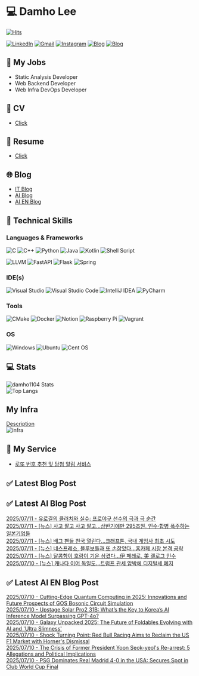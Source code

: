 
# 💻 Damho Lee

[![Hits](https://hits.seeyoufarm.com/api/count/incr/badge.svg?url=https%3A%2F%2Fgithub.com%2Fdamho1104&count_bg=%233D9CC8&title_bg=%23555555&icon=&icon_color=%23E7E7E7&title=hits&edge_flat=false)](https://hits.seeyoufarm.com)  

[![LinkedIn](https://img.shields.io/badge/Linkedin-%230077B5.svg?style=flat&logo=linkedin&logoColor=white)](https://www.linkedin.com/in/damho1104/)
[![Gmail](https://img.shields.io/badge/Gmail-D14836?style=flat&logo=gmail&logoColor=white)](mailto:damho1104@gmail.com)
[![Instagram](https://img.shields.io/badge/Instargram-%23E4405F.svg?style=flat&logo=Instagram&logoColor=white)](https://www.instagram.com/damho1104/)
[![Blog](https://img.shields.io/badge/Blog-%23000000.svg?style=flat&logo=Tistory&logoColor=white)](https://dmomo.co.kr/)
[![Blog](https://img.shields.io/badge/Blog-%23000000.svg?style=flat&logo=WordPress&logoColor=white)](https://blog.ai.dmomo.co.kr/)

## 📃 My Jobs
- Static Analysis Developer
- Web Backend Developer
- Web Infra DevOps Developer

## 📰 CV
- [Click](https://resume.dmomo.net/damho.lee/resume)  

## 📘 Resume
- [Click](https://damho1104.notion.site/8af3191b9815406d95708d9a0cea5a9e)  

## 🌐 Blog
- [IT Blog](https://dmomo.co.kr/)
- [AI Blog](https://blog.ai.dmomo.co.kr/)
- [AI EN Blog](https://ai.trend.dmomo.co.kr/)

## 💪 Technical Skills
### Languages & Frameworks
![C](https://img.shields.io/badge/c-%2300599C.svg?style=flat&logo=c&logoColor=white)
![C++](https://img.shields.io/badge/c++-%2300599C.svg?style=flat&logo=c%2B%2B&logoColor=white)
![Python](https://img.shields.io/badge/Python-3776AB.svg?&style=flat&logo=Python&logoColor=white)
![Java](https://img.shields.io/badge/java-%23ED8B00.svg?style=flat&logo=openjdk&logoColor=white)
![Kotlin](https://img.shields.io/badge/Kotlin-%237F52FF.svg?style=flat&logo=Kotlin&logoColor=white)
![Shell Script](https://img.shields.io/badge/Shell_script-%23121011.svg?style=flat&logo=gnu-bash&logoColor=white)  
  
![LLVM](https://img.shields.io/badge/LLVM/Clang-000B1D.svg?&style=flat&logo=LLVM&logoColor=white)
![FastAPI](https://img.shields.io/badge/FastAPI-005571?style=flat&logo=fastapi)
![Flask](https://img.shields.io/badge/Flask-%23000.svg?style=flat&logo=flask&logoColor=white)
![Spring](https://img.shields.io/badge/Springboot-%236DB33F.svg?style=flat&logo=spring&logoColor=white)
  
  
### IDE(s)
![Visual Studio](https://img.shields.io/badge/Visual%20Studio-5C2D91.svg?style=flat&logo=visual-studio&logoColor=white) 
![Visual Studio Code](https://img.shields.io/badge/Visual%20Studio%20Code-0078d7.svg?style=flat&logo=visual-studio-code&logoColor=white)
![IntelliJ IDEA](https://img.shields.io/badge/IntelliJIDEA-000000.svg?style=flat&logo=intellij-idea&logoColor=white) 
![PyCharm](https://img.shields.io/badge/PyCharm-143?style=flat&logo=pycharm&logoColor=black&color=black&labelColor=green) 


### Tools
![CMake](https://img.shields.io/badge/CMake-%23008FBA.svg?style=flat&logo=cmake&logoColor=white)
![Docker](https://img.shields.io/badge/docker-%230db7ed.svg?style=flat&logo=docker&logoColor=white)
![Notion](https://img.shields.io/badge/Notion-%23000000.svg?style=flat&logo=notion&logoColor=white)
![Raspberry Pi](https://img.shields.io/badge/-RaspberryPi-C51A4A?style=flat&logo=Raspberry-Pi)
![Vagrant](https://img.shields.io/badge/Vagrant-%231563FF.svg?style=flat&logo=vagrant&logoColor=white)


### OS
![Windows](https://img.shields.io/badge/Windows-0078D6?style=flat&logo=windows&logoColor=white)
![Ubuntu](https://img.shields.io/badge/Ubuntu-E95420?style=flat&logo=ubuntu&logoColor=white)
![Cent OS](https://img.shields.io/badge/Cent%20OS-002260?style=flat&logo=centos&logoColor=F0F0F0)


## :computer: Stats
![damho1104 Stats](https://github-readme-stats.vercel.app/api?username=damho1104&hide=issues&show_icons=true&show=prs_merged,prs_merged_percentage&theme=chartreuse-dark)  
![Top Langs](https://github-readme-stats.vercel.app/api/top-langs/?username=damho1104&layout=compact&theme=chartreuse-dark)


## My Infra
[Description](https://dmomo.co.kr/444)  
![infra](https://nextcloud.dmomo.net/apps/files_sharing/publicpreview/EtWDB9RaEXyf4FT?file=/&fileId=142416&x=6016&y=3384&a=true&etag=eee0bc0c4308201c786211582fdbc678)  





## 📣 My Service
- [로또 번호 추천 및 당첨 알림 서비스](https://lotto.dmomo.co.kr/)  


## ✅ Latest Blog Post


## ✅ Latest AI Blog Post
[2025/07/11 - 유로결의 클러치와 실수: 프로야구 선수의 극과 극 순간](https://blog.ai.dmomo.co.kr/trend/5559) <br/>
[2025/07/11 - [뉴스] 사고 팔고 사고 팔고…상반기에만 295조원, 인수·합병 폭주하는 일본기업들](https://blog.ai.dmomo.co.kr/news/5554) <br/>
[2025/07/11 - [뉴스] 배그 팬들 천국 열린다…크래프톤, 국내 게임사 최초 시도](https://blog.ai.dmomo.co.kr/news/5551) <br/>
[2025/07/11 - [뉴스] 네스프레소, 블루보틀과 또 손잡았다…홈카페 시장 본격 공략](https://blog.ai.dmomo.co.kr/news/5548) <br/>
[2025/07/11 - [뉴스] 달콤함이 호랑이 기운 삼켰다…伊 페레로, 美 켈로그  인수](https://blog.ai.dmomo.co.kr/news/5545) <br/>
[2025/07/10 - [뉴스] 캐나다 이어 독일도…트럼프 관세 압박에 디지털세 폐지](https://blog.ai.dmomo.co.kr/news/5542) <br/>

## ✅ Latest AI EN Blog Post
[2025/07/10 - Cutting-Edge Quantum Computing in 2025: Innovations and Future Prospects of GOS Bosonic Circuit Simulation](https://ai.trend.dmomo.co.kr/2025/07/cutting-edge-quantum-computing-in-2025.html) <br/>
[2025/07/10 - Upstage Solar Pro2 31B: What’s the Key to Korea’s AI Inference Model Surpassing GPT-4o?](https://ai.trend.dmomo.co.kr/2025/07/upstage-solar-pro2-31b-whats-key-to.html) <br/>
[2025/07/10 - Galaxy Unpacked 2025: The Future of Foldables Evolving with AI and 'Ultra Slimness'](https://ai.trend.dmomo.co.kr/2025/07/galaxy-unpacked-2025-future-of.html) <br/>
[2025/07/10 - Shock Turning Point: Red Bull Racing Aims to Reclaim the US F1 Market with Horner's Dismissal](https://ai.trend.dmomo.co.kr/2025/07/shock-turning-point-red-bull-racing.html) <br/>
[2025/07/10 - The Crisis of Former President Yoon Seok-yeol's Re-arrest: 5 Allegations and Political Implications](https://ai.trend.dmomo.co.kr/2025/07/the-crisis-of-former-president-yoon.html) <br/>
[2025/07/10 - PSG Dominates Real Madrid 4-0 in the USA: Secures Spot in Club World Cup Final](https://ai.trend.dmomo.co.kr/2025/07/psg-dominates-real-madrid-4-0-in-usa.html) <br/>
